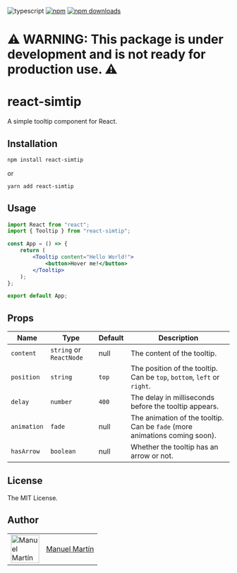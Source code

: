 ![typescript](https://badgen.net/badge/icon/typescript?icon=typescript&label) [![npm](https://img.shields.io/npm/v/react-simtip.svg)](https://www.npmjs.com/package/react-simtip) [![npm downloads](https://img.shields.io/npm/dm/react-simtip.svg?style=flat-square)](https://npm-stat.com/charts.html?package=react-simtip)

# ⚠️ WARNING: This package is under development and is not ready for production use. ⚠️

# react-simtip

A simple tooltip component for React.

## Installation

```bash
npm install react-simtip
```

or

```bash
yarn add react-simtip
```

## Usage

```jsx
import React from "react";
import { Tooltip } from "react-simtip";

const App = () => {
	return (
		<Tooltip content="Hello World!">
			<button>Hover me!</button>
		</Tooltip>
	);
};

export default App;
```

## Props

| Name        | Type                    | Default | Description                                                                |
| ----------- | ----------------------- | ------- | -------------------------------------------------------------------------- |
| `content`   | `string` or `ReactNode` | null    | The content of the tooltip.                                                |
| `position`  | `string`                | `top`   | The position of the tooltip. Can be `top`, `bottom`, `left` or `right`.    |
| `delay`     | `number`                | `400`   | The delay in milliseconds before the tooltip appears.                      |
| `animation` | `fade`                  | null    | The animation of the tooltip. Can be `fade` (more animations coming soon). |
| `hasArrow`  | `boolean`               | null    | Whether the tooltip has an arrow or not.                                   |

## License

The MIT License.

## Author

<table>
  <tr>
    <td >
      <img src="https://avatars.githubusercontent.com/u/75039957?v=4" width="64" height="64" alt="Manuel Martín">
    </td>
    <td>
      <a href="https://github.com/manuelmartin-developer">Manuel Martín</a>
    </td>
  </tr>
</table>
